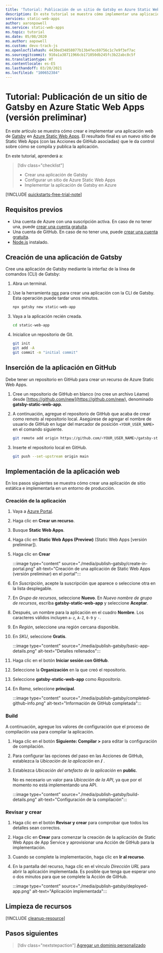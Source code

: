 ```yaml
---
title: 'Tutorial: Publicación de un sitio de Gatsby en Azure Static Web Apps'
description: En este tutorial se muestra cómo implementar una aplicación de Gatsby en Azure Static Web Apps.
services: static-web-apps
author: aaronpowell
ms.service: static-web-apps
ms.topic: tutorial
ms.date: 05/08/2020
ms.author: aapowell
ms.custom: devx-track-js
ms.openlocfilehash: 4430ed34858077b13b4fec69756c1c7e9f3ef7ac
ms.sourcegitcommit: 910a1a38711966cb171050db245fc3b22abc8c5f
ms.translationtype: HT
ms.contentlocale: es-ES
ms.lasthandoff: 03/20/2021
ms.locfileid: "100652384"
---
```

# <a name="tutorial-publish-a-gatsby-site-to-azure-static-web-apps-preview"></a>Tutorial: Publicación de un sitio de Gatsby en Azure Static Web Apps (versión preliminar)

En este artículo se muestra cómo crear e implementar una aplicación web de [Gatsby](https://gatsbyjs.org) en [Azure Static Web Apps](overview.md). El resultado final es un nuevo sitio de Static Web Apps (con las Acciones de GitHub asociadas) que le da control sobre cómo se compila y publica la aplicación.

En este tutorial, aprenderá a:

> [!div class="checklist"]
>
> - Crear una aplicación de Gatsby
> - Configurar un sitio de Azure Static Web Apps
> - Implementar la aplicación de Gatsby en Azure

[!INCLUDE [quickstarts-free-trial-note](../../includes/quickstarts-free-trial-note.md)]

## <a name="prerequisites"></a>Requisitos previos

- Una cuenta de Azure con una suscripción activa. En caso de no tener una, puede [crear una cuenta gratuita](https://azure.microsoft.com/free/).
- Una cuenta de GitHub. En caso de no tener una, puede [crear una cuenta gratuita](https://github.com/join).
- [Node.js](https://nodejs.org) instalado.

## <a name="create-a-gatsby-app"></a>Creación de una aplicación de Gatsby

Cree una aplicación de Gatsby mediante la interfaz de la línea de comandos (CLI) de Gatsby:

1. Abra un terminal.
1. Use la herramienta [npx](https://www.npmjs.com/package/npx) para crear una aplicación con la CLI de Gatsby. Esta operación puede tardar unos minutos.

   ```bash
   npx gatsby new static-web-app
   ```

1. Vaya a la aplicación recién creada.

   ```bash
   cd static-web-app
   ```

1. Inicialice un repositorio de Git.

   ```bash
   git init
   git add -A
   git commit -m "initial commit"
   ```

## <a name="push-your-application-to-github"></a>Inserción de la aplicación en GitHub

Debe tener un repositorio en GitHub para crear un recurso de Azure Static Web Apps.

1. Cree un repositorio de GitHub en blanco (no cree un archivo Léame) desde [https://github.com/new](https://github.com/new), denominado **gatsby-static-web-app**.

1. A continuación, agregue el repositorio de GitHub que acaba de crear como remoto al repositorio local. Asegúrese de agregar el nombre de usuario de GitHub en lugar del marcador de posición `<YOUR_USER_NAME>` en el comando siguiente.

   ```bash
   git remote add origin https://github.com/<YOUR_USER_NAME>/gatsby-static-web-app
   ```

1. Inserte el repositorio local en GitHub.

   ```bash
   git push --set-upstream origin main
   ```

## <a name="deploy-your-web-app"></a>Implementación de la aplicación web

En los pasos siguientes se muestra cómo crear una aplicación de sitio estática e implementarla en un entorno de producción.

### <a name="create-the-application"></a>Creación de la aplicación

1. Vaya a [Azure Portal](https://portal.azure.com).
1. Haga clic en **Crear un recurso**.
1. Busque **Static Web Apps**.
1. Haga clic en **Static Web Apps (Preview)** (Static Web Apps [versión preliminar]).
1. Haga clic en **Crear**

   :::image type="content" source="./media/publish-gatsby/create-in-portal.png" alt-text="Creación de una aplicación de Static Web Apps (versión preliminar) en el portal":::

1. En _Suscripción_, acepte la suscripción que aparece o seleccione otra en la lista desplegable.

1. En _Grupo de recursos_, seleccione **Nuevo**. En _Nuevo nombre de grupo de recursos_, escriba **gatsby-static-web-app** y seleccione **Aceptar**.

1. Después, un nombre para la aplicación en el cuadro **Nombre**. Los caracteres válidos incluyen `a-z`, `A-Z`, `0-9` y `-`.

1. En _Región_, seleccione una región cercana disponible.

1. En _SKU_, seleccione **Gratis**.

   :::image type="content" source="./media/publish-gatsby/basic-app-details.png" alt-text="Detalles rellenados":::

1. Haga clic en el botón **Iniciar sesión con GitHub**.

1. Seleccione la **Organización** en la que creó el repositorio.

1. Seleccione **gatsby-static-web-app** como _Repositorio_.

1. En _Rama_, seleccione **principal**.

   :::image type="content" source="./media/publish-gatsby/completed-github-info.png" alt-text="Información de GitHub completada":::

### <a name="build"></a>Build

A continuación, agregue los valores de configuración que el proceso de compilación usa para compilar la aplicación.

1. Haga clic en el botón **Siguiente: Compilar >** para editar la configuración de compilación.

1. Para configurar las opciones del paso en las Acciones de GitHub, establezca la _Ubicación de la aplicación_ en **/** .

1. Establezca _Ubicación del artefacto de la aplicación_ en **public**.

   No es necesario un valor para _Ubicación de la API_, ya que por el momento no está implementando una API.

   :::image type="content" source="./media/publish-gatsby/build-details.png" alt-text="Configuración de la compilación":::

### <a name="review-and-create"></a>Revisar y crear

1. Haga clic en el botón **Revisar y crear** para comprobar que todos los detalles sean correctos.

1. Haga clic en **Crear** para comenzar la creación de la aplicación de Static Web Apps de App Service y aprovisionar una Acción de GitHub para la implementación.

1. Cuando se complete la implementación, haga clic en **Ir al recurso**.

1. En la pantalla del recurso, haga clic en el vínculo _Dirección URL_ para abrir la aplicación implementada. Es posible que tenga que esperar uno o dos minutos para que se complete la Acción de GitHub.

   :::image type="content" source="./media/publish-gatsby/deployed-app.png" alt-text="Aplicación implementada":::

## <a name="clean-up-resources"></a>Limpieza de recursos

[!INCLUDE [cleanup-resource](../../includes/static-web-apps-cleanup-resource.md)]

## <a name="next-steps"></a>Pasos siguientes

> [!div class="nextstepaction"]
> [Agregar un dominio personalizado](custom-domain.md)

